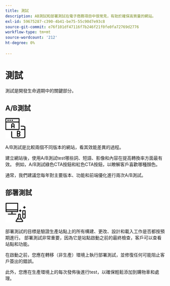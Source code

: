 ```yaml
---
title: 測試
description: AB測試和部署測試在電子商務項目中很常見，有助於確保高質量的網站。
exl-id: 59675287-c390-4b41-be75-55c90d7e93c8
source-git-commit: e76f101df47116f7b246f21f0fe0fa72769d2776
workflow-type: tm+mt
source-wordcount: '212'
ht-degree: 0%

---
```


# 測試

測試是開發生命週期中的關鍵部分。

## A/B測試

![AB測試表徵圖](../../assets/playbooks/a-b-testing.png)

A/B測試是比較兩個不同版本的網站，看其效能差異的過程。

建立網站後，使用A/B測試test哪些詞、短語、影像和內容在提高轉換率方面最有效。 例如，A/B測試綠色CTA按鈕和紅色CTA按鈕，以瞭解客戶喜歡哪種顏色。

通常，我們建議您每年對主要版本、功能和前端優化進行兩次A/B測試。

## 部署測試

![部署測試表徵圖](../../assets/playbooks/deployment-testing.png)

部署測試的目標是驗證生產站點上的所有構建、更改、設計和載入工作是否都按預期進行。 部署測試非常重要，因為它是站點啟動之前的最終檢查，客戶可以查看站點和功能。

在啟動之前，您應在轉移（非生產）環境上執行部署測試，並修復任何可能阻止客戶簽出的錯誤。

此外，您應在生產環境上的每次發佈後進行test，以確保輕鬆添加到購物車和處理。
